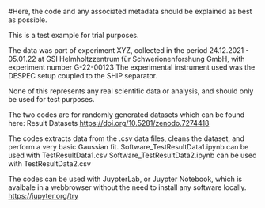 #Here, the code and any associated metadata should be explained as best as possible.

This is a test example for trial purposes.

The data was part of experiment XYZ, collected in the period 24.12.2021 - 05.01.22 at GSI Helmholtzzentrum für Schwerionenforshung GmbH, with experiment number G-22-00123 The experimental instrument used was the DESPEC setup coupled to the SHIP separator.

None of this represents any real scientific data or analysis, and should only be used for test purposes.

The two codes are for randomly generated datasets which can be found here: Result Datasets https://doi.org/10.5281/zenodo.7274418

The codes extracts data from the .csv data files, cleans the dataset, and perform a very basic Gaussian fit. Software_TestResultData1.ipynb can be used with TestResultData1.csv Software_TestResultData2.ipynb can be used with TestResultData2.csv

The codes can be used with JuypterLab, or Juypter Notebook, which is avaibale in a webbrowser without the need to install any software locally. https://jupyter.org/try

